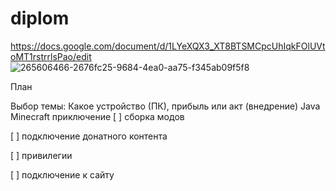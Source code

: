 # diplom
https://docs.google.com/document/d/1LYeXQX3_XT8BTSMCpcUhIqkFOlUVtoMT1rstrrlsPao/edit
![265606466-2676fc25-9684-4ea0-aa75-f345ab09f5f8](https://github.com/alyysadeleva/diplom/assets/153218337/cc952f16-408e-46c6-951f-35d7bd90e835)


План

Выбор темы: Какое устройство (ПК), прибыль или акт (внедрение)
Java
Minecraft
приключение
[ ] сборка модов

[ ] подключение донатного контента

[ ] привилегии

[ ] подключение к сайту
